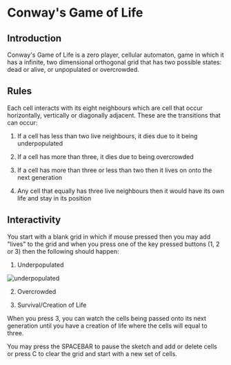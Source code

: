 # Conway's Game of Life

## Introduction 
Conway's Game of Life is a zero player, cellular automaton, game in which it has a infinite, two dimensional orthogonal grid that has two possible states: dead or alive, or unpopulated or overcrowded. 

## Rules
Each cell interacts with its eight neighbours which are cell that occur horizontally, vertically or diagonally adjacent. These are the transitions that can occur:

1. If a cell has less than two live neighbours, it dies due to it being underpopulated

2. If a cell has more than three, it dies due to being overcrowded

3. If a cell has more than three or less than two then it lives on onto the next generation

4. Any cell that equally has three live neighbours then it would have its own life and stay in its position

## Interactivity
You start with a blank grid in which if mouse pressed then you may add "lives" to the grid and when you press one of the key pressed buttons (1, 2 or 3) then the following should happen:

1. Underpopulated

![underpopulated](https://gph.is/2WP6RPi)

2. Overcrowded

3. Survival/Creation of Life

When you press 3, you can watch the cells being passed onto its next generation until you have a creation of life where the cells will equal to three.

You may press the SPACEBAR to pause the sketch and add or delete cells or press C to clear the grid and start with a new set of cells.
